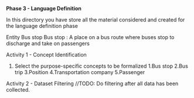 __Phase 3 - Language Definition__

In this directory you have store all the material considered and created for the language definition phase

Entity Bus stop
Bus stop : A place on a bus route where buses stop to discharge and take on passengers


Activity 1 - Concept Identification

1. Select the purpose-specific concepts to be formalized
  1.Bus stop
  2.Bus trip
  3.Position
  4.Transportation company
  5.Passenger


Activity 2 - Dataset Filtering
//TODO: Do filtering after all data has been collected.